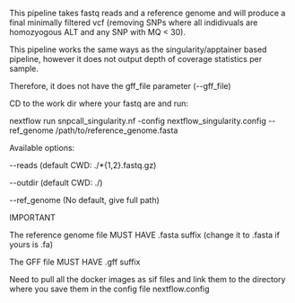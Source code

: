 This pipeline takes fastq reads and a reference genome and will produce a final minimally filtered vcf (removing SNPs where all indidivuals are homozyogous ALT and any SNP with MQ < 30).

This pipeline works the same ways as the singularity/apptainer based pipeline, however it does not output depth of coverage statistics per sample. 

Therefore, it does not have the gff_file parameter (--gff_file)


CD to the work dir where your fastq are and run:

nextflow run snpcall_singularity.nf -config nextflow_singularity.config --ref_genome /path/to/reference_genome.fasta



Available options:

--reads (default CWD: ./*{1,2}.fastq.gz)

--outdir (default CWD: ./)

--ref_genome (No default, give full path)


IMPORTANT

The reference genome file MUST HAVE .fasta suffix (change it to .fasta if yours is .fa)

The GFF file MUST HAVE .gff suffix

Need to pull all the docker images as sif files and link them to the directory where you save them in the config file nextflow.config
